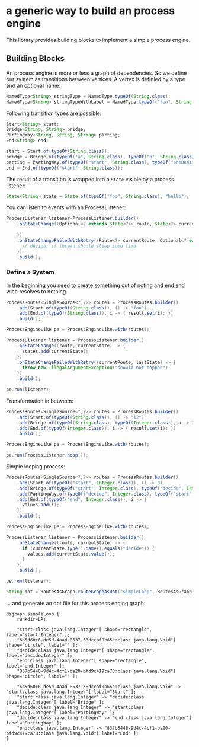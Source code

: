 # a generic way to build an process engine

This library provides building blocks to implement a simple process engine. 

## Building Blocks

An process engine is more or less a graph of dependencies. So we define our system as transitions between vertices. 
A vertex is definied by a type and an optional name:

```java
NamedType<String> stringType = NamedType.typeOf(String.class);
NamedType<String> stringTypeWithLabel = NamedType.typeOf("foo", String.class);
```

Following transition types are possible:

```java
Start<String> start;
Bridge<String, String> bridge;
PartingWay<String, String, String> parting;
End<String> end;

start = Start.of(typeOf(String.class));
bridge = Bridge.of(typeOf("a", String.class), typeOf("b", String.class));
parting = PartingWay.of(typeOf("start", String.class), typeOf("oneDestination", String.class), typeOf("otherDestination", String.class));
end = End.of(typeOf("start", String.class));
```

The result of a transition is wrapped into a `State` visible by a process listener:

```java
State<String> state = State.of(typeOf("foo", String.class), "hello");
```

You can listen to events with an ProcessListener:

```java
ProcessListener listener=ProcessListener.builder()
    .onStateChange((Optional<? extends State<?>> route, State<?> currentState) -> {
      
    })
    .onStateChangeFailedWithRetry((Route<?> currentRoute, Optional<? extends State<?>> lastState) -> {
      // decide, if thread should sleep some time
    })
    .build();
```


### Define a System

In the beginning you need to create something out of noting and end end wich resolves to nothing.

```java
ProcessRoutes<SingleSource<?,?>> routes = ProcessRoutes.builder()
    .add(Start.of(typeOf(String.class)), () -> "foo")
    .add(End.of(typeOf(String.class)), i -> { result.set(i); })
    .build();

ProcessEngineLike pe = ProcessEngineLike.with(routes);

ProcessListener listener = ProcessListener.builder()
    .onStateChange((route, currentState) -> {
      states.add(currentState);
    })
    .onStateChangeFailedWithRetry((currentRoute, lastState) -> {
      throw new IllegalArgumentException("should not happen");
    })
    .build();

pe.run(listener);
```

Transformation in between:

```java
ProcessRoutes<SingleSource<?,?>> routes = ProcessRoutes.builder()
    .add(Start.of(typeOf(String.class)), () -> "12")
    .add(Bridge.of(typeOf(String.class), typeOf(Integer.class)), a -> Integer.valueOf(a))
    .add(End.of(typeOf(Integer.class)), i -> { result.set(i); })
    .build();

ProcessEngineLike pe = ProcessEngineLike.with(routes);

pe.run(ProcessListener.noop());
```

Simple looping process:

```java
ProcessRoutes<SingleSource<?,?>> routes = ProcessRoutes.builder()
    .add(Start.of(typeOf("start", Integer.class)), () -> 0)
    .add(Bridge.of(typeOf("start", Integer.class), typeOf("decide", Integer.class)), a -> a+1)
    .add(PartingWay.of(typeOf("decide", Integer.class), typeOf("start", Integer.class), typeOf("end", Integer.class)), a -> a<3 ? Either.left(a) : Either.right(a))
    .add(End.of(typeOf("end", Integer.class)), i -> {
      values.add(i);
    })
    .build();

ProcessEngineLike pe = ProcessEngineLike.with(routes);

ProcessListener listener = ProcessListener.builder()
    .onStateChange((route, currentState) -> {
      if (currentState.type().name().equals("decide")) {
        values.add(currentState.value());
      }
    })
    .build();

pe.run(listener);

String dot = RoutesAsGraph.routeGraphAsDot("simpleLoop", RoutesAsGraph.asGraphIncludingStartAndEnd(routes.all()));
```

... and generate an dot file for this process enging graph: 

```
digraph simpleLoop {
	rankdir=LR;

	"start:class java.lang.Integer"[ shape="rectangle", label="start:Integer" ];
	"6d5d60c8-de5d-4aad-8537-38dccaf0b65e:class java.lang.Void"[ shape="circle", label="" ];
	"decide:class java.lang.Integer"[ shape="rectangle", label="decide:Integer" ];
	"end:class java.lang.Integer"[ shape="rectangle", label="end:Integer" ];
	"837b5448-9d4c-4cf1-ba20-bfd9c419ca78:class java.lang.Void"[ shape="circle", label="" ];

	"6d5d60c8-de5d-4aad-8537-38dccaf0b65e:class java.lang.Void" -> "start:class java.lang.Integer"[ label="Start" ];
	"start:class java.lang.Integer" -> "decide:class java.lang.Integer"[ label="Bridge" ];
	"decide:class java.lang.Integer" -> "start:class java.lang.Integer"[ label="PartingWay" ];
	"decide:class java.lang.Integer" -> "end:class java.lang.Integer"[ label="PartingWay" ];
	"end:class java.lang.Integer" -> "837b5448-9d4c-4cf1-ba20-bfd9c419ca78:class java.lang.Void"[ label="End" ];
}

```